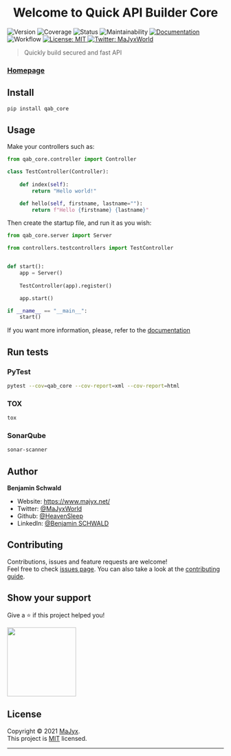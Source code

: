 <h1 align="center">Welcome to Quick API Builder Core</h1>
<p>
  <img alt="Version" src="https://img.shields.io/badge/version-0.0.2-blue.svg?cacheSeconds=2592000" />
  <img alt="Coverage" src="https://sonar.majyx.net/api/project_badges/measure?project=qab_core&metric=coverage">
  <img alt="Status" src="https://sonar.majyx.net/api/project_badges/measure?project=qab_core&metric=alert_status">
  <img alt="Maintainability" src="https://sonar.majyx.net/api/project_badges/measure?project=qab_core&metric=sqale_rating">
  <a href="https://github.com/MaJyxSoftware/qab_core/blob/main/docs" target="_blank">
    <img alt="Documentation" src="https://img.shields.io/badge/documentation-yes-brightgreen.svg" />
  </a>
  <img alt="Workflow" src="https://img.shields.io/github/workflow/status/MaJyxSoftware/qab_core/Test/main" />
  <a href="https://github.com/MaJyxSoftware/qab_core/blob/main/LICENSE" target="_blank">
    <img alt="License: MIT" src="https://img.shields.io/badge/License-MIT-yellow.svg" />
  </a>
  <a href="https://twitter.com/MaJyxWorld" target="_blank">
    <img alt="Twitter: MaJyxWorld" src="https://img.shields.io/twitter/follow/MaJyxWorld.svg?style=social" />
  </a>
</p>

> Quickly build secured and fast API

### [Homepage](https://github.com/MaJyxSoftware/qab_core)

## Install

```sh
pip install qab_core
```

## Usage

Make your controllers such as:

```python
from qab_core.controller import Controller

class TestController(Controller):
    
    def index(self):
        return "Hello world!"

    def hello(self, firstname, lastname=""):
        return f"Hello {firstname} {lastname}"
```

Then create the startup file, and run it as you wish:

```python
from qab_core.server import Server

from controllers.testcontrollers import TestController


def start():
    app = Server()
    
    TestController(app).register()

    app.start()

if __name__ == "__main__":
    start()
```

If you want more information, please, refer to the [documentation](https://github.com/MaJyxSoftware/qab_core/blob/main/docs)

## Run tests

### PyTest

```sh
pytest --cov=qab_core --cov-report=xml --cov-report=html
```

### TOX

```sh
tox
```

### SonarQube

```sh
sonar-scanner
```

## Author

**Benjamin Schwald**

* Website: https://www.majyx.net/
* Twitter: [@MaJyxWorld](https://twitter.com/MaJyxWorld)
* Github: [@HeavenSleep](https://github.com/HeavenSleep)
* LinkedIn: [@Benjamin SCHWALD](https://www.linkedin.com/in/benjamin-schwald-765ab0bb/)

## Contributing

Contributions, issues and feature requests are welcome!<br />Feel free to check [issues page](https://github.com/MaJyxSoftware/qab_core/issues). You can also take a look at the [contributing guide](https://github.com/MaJyxSoftware/qab_core/blob/main/CONTRIBUTE.md).

## Show your support

Give a ⭐️ if this project helped you!

<a href="https://www.patreon.com/heavensleep">
  <img src="https://c5.patreon.com/external/logo/become_a_patron_button@2x.png" width="160">
</a>

## License

Copyright © 2021 [MaJyx](https://www.majyx.net).<br />
This project is [MIT](https://github.com/MaJyxSoftware/qab_core/blob/main/LICENSE) licensed.

***
